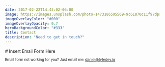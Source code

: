```yaml
---
date: 2017-02-22T14:43:02-06:00
image: https://images.unsplash.com/photo-1473186505569-9c61870c11f9?dpr=1&auto=format&fit=crop&w=1500&h=1000&q=80&cs=tinysrgb&crop=
imageOverlayColor: "#000"
imageOverlayOpacity: 0.7
heroBackgroundColor: "#333"
title: Contact
description: "Need to get in touch?"
---
```


<div class="text-center">
	# Insert Email Form Here
	<small>
		<p>
			Email form not working for you? Just email me: <a href="mailto:daniel@lytedev.io">daniel@lytedev.io</a>
		</p>
	</small>
</div>
